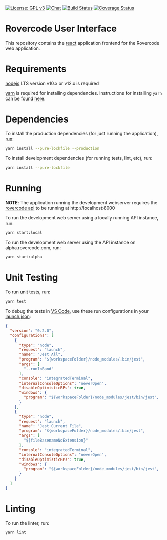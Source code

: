 [![License: GPL v3](https://img.shields.io/badge/License-GPLv3-blue.svg)](https://www.gnu.org/licenses/gpl-3.0)
[![Chat](https://img.shields.io/badge/chat-developer-brightgreen.svg?style=flat)](https://rovercode.zulipchat.com)
[![Build Status](https://travis-ci.com/rovercode/rovercode-ui.svg?branch=alpha)](https://travis-ci.com/rovercode/rovercode-ui)
[![Coverage Status](https://coveralls.io/repos/github/rovercode/rovercode-ui/badge.svg?branch=alpha)](https://coveralls.io/github/rovercode/rovercode-ui?branch=alpha)

Rovercode User Interface
========================

This repository contains the [react](https://reactjs.org/) application frontend for the Rovercode web application.

Requirements
============

[nodejs](https://nodejs.org) LTS version v10.x or v12.x is required

[yarn](https://yarnpkg.com/) is required for installing dependencies. Instructions for installing `yarn` can be found [here](https://yarnpkg.com/lang/en/docs/install/).

Dependencies
============

To install the production dependencies (for just running the application), run:
```sh
yarn install --pure-lockfile --production
```

To install development dependencies (for running tests, lint, etc), run:
```sh
yarn install --pure-lockfile
```

Running
=======

**NOTE**: The application running the development webserver requires the [rovercode api](https://github.com/rovercode/rovercode-web) to be running at http://localhost:8000

To run the development web server using a locally running API instance, run:
```sh
yarn start:local
```

To run the development web server using the API instance on alpha.rovercode.com, run:
```sh
yarn start:alpha
```

Unit Testing
============

To run unit tests, run:
```sh
yarn test
```

To debug the tests in [VS Code](https://code.visualstudio.com), use these run configurations in your [launch.json](https://code.visualstudio.com/docs/editor/debugging):
```json
{
  "version": "0.2.0",
  "configurations": [
    {
      "type": "node",
      "request": "launch",
      "name": "Jest All",
      "program": "${workspaceFolder}/node_modules/.bin/jest",
      "args": [
        "--runInBand"
      ],
      "console": "integratedTerminal",
      "internalConsoleOptions": "neverOpen",
      "disableOptimisticBPs": true,
      "windows": {
        "program": "${workspaceFolder}/node_modules/jest/bin/jest",
      }
    },
    {
      "type": "node",
      "request": "launch",
      "name": "Jest Current File",
      "program": "${workspaceFolder}/node_modules/.bin/jest",
      "args": [
        "${fileBasenameNoExtension}"
      ],
      "console": "integratedTerminal",
      "internalConsoleOptions": "neverOpen",
      "disableOptimisticBPs": true,
      "windows": {
        "program": "${workspaceFolder}/node_modules/jest/bin/jest",
      }
    }
  ]
}
```

Linting
=======

To run the linter, run:
```sh
yarn lint
```

